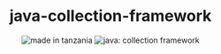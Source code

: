 <h1 align="center">java-collection-framework</h1>

<p align="center">
<img src="https://img.shields.io/badge/made%20in-tanzania-green?style=for-the-badge" alt="made in tanzania">
<img src="https://img.shields.io/badge/java-collection-blue?style=for-the-badge&logo=cpp" alt="java: collection framework">
</p>
